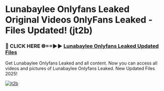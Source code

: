 # Lunabaylee Onlyfans Leaked Original Videos 0nlyFans Leaked - Files Updated! (jt2b)

<h3>🔴 CLICK HERE 🌐==►► <a href="https://tinyurl.com/2wckxsce" rel="nofollow">Lunabaylee Onlyfans Leaked Updated Files</a></h3>

Get Lunabaylee Onlyfans Leaked and all content. Now you can access all videos and pictures of Lunabaylee Onlyfans Leaked. New Updated Files 2025!

[![jt2b](https://i.imgur.com/AFduVYN.gif)](https://tinyurl.com/2wckxsce)

